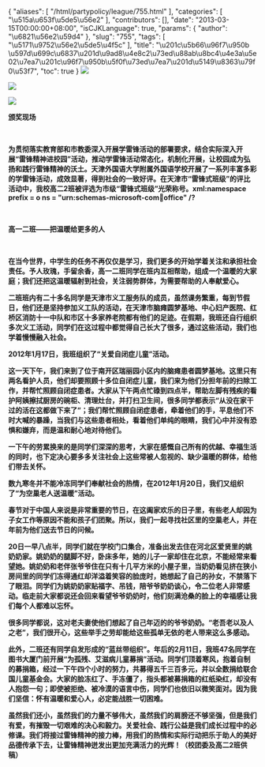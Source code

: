 {
    "aliases": [
        "/html/partypolicy/league/755.html"
    ],
    "categories": [
        "\u515a\u653f\u5de5\u56e2"
    ],
    "contributors": [],
    "date": "2013-03-15T00:00:00+08:00",
    "isCJKLanguage": true,
    "params": {
        "author": "\u6821\u56e2\u59d4"
    },
    "slug": "755",
    "tags": [
        "\u5171\u9752\u56e2\u5de5\u4f5c"
    ],
    "title": "\u201c\u5b66\u96f7\u950b  \u597d\u699c\u6837\u201d\u9ad8\u4e8c2\u73ed\u88ab\u8bc4\u4e3a\u5e02\u7ea7\u201c\u96f7\u950b\u5f0f\u73ed\u7ea7\u201d\u5149\u8363\u79f0\u53f7",
    "toc": true
}
**![](https://cdn.tfls.online/mirror/full/95e9f010cfabc8101315902c1e0ee8bd3d525e56.jpg)**

**![](https://cdn.tfls.online/mirror/full/28cfbad18ebcaf5fce8d0c026d11efc8b36bf06b.jpg)**

**![](https://cdn.tfls.online/mirror/full/8708299a02434523399c599f1011369e65ad9ec5.jpg)**

**颁奖现场**

 

 **为贯彻落实教育部和市教委深入开展学雷锋活动的部署要求，结合实际深入开展“雷锋精神进校园”活动，推动学雷锋活动常态化，机制化开展，让校园成为弘扬和践行雷锋精神的沃土。天津外国语大学附属外国语学校开展了一系列丰富多彩的学雷锋活动，成效显著，得到社会的一致好评。在天津市“雷锋式班级”的评比活动中，我校高二2班被评选为市级“雷锋式班级”光荣称号。xml:namespace prefix = o ns = "urn:schemas-microsoft-com:office:office" /?**

 

**高一二班——把温暖给更多的人**

 

**在当今世界，中学生的任务不再仅仅是学习，我们更多的开始学着关注和承担社会责任。予人玫瑰，手留余香，高一二班同学在班内互相帮助，组成一个温暖的大家庭；我们还把这温暖辐射到社会，关注弱势群体，为需要帮助的人奉献爱心。**

**二班班内有二十多名同学是天津市义工服务队的成员，虽然课务繁重，每到节假日，他们还是坚持参加义工队的活动，在天津市脑瘫圆梦基地、中心妇产医院、红桥区消防十一中队和市区十多家养老院都有他们的足迹。在假期，我班还自行组织多次义工活动，同学们在这过程中都觉得自己长大了很多，通过这些活动，我们也学着慢慢融入社会。**

**2012年1月17日，我班组织了“关爱自闭症儿童”活动。**

**这一天下午，我们来到了位于南开区瑞丽园小区内的脑瘫患者圆梦基地。这里只有两名看护人员，他们却要照顾十多位自闭症儿童，我们来为他们分担年前的扫除工作，并帮忙照顾自闭症患者。大家从下午两点忙碌到四点半，帮助左脚有残疾的看护阿姨擦拭厨房的碗柜、清理灶台，并打扫卫生间，很多同学都表示“从没在家干过的活在这都做下来了”；我们帮忙照顾自闭症患者，牵着他们的手，平息他们不时大喊的暴躁，当我们与这些患者相处，看着他们单纯的眼睛，我们心中并没有恐惧和嫌弃，而是温和耐心地对待他们。**

**一下午的劳累换来的是同学们深深的思考，大家在感慨自己所有的优越、幸福生活的同时，也下定决心要多多关注社会上这些常被人忽视的、缺少温暖的群体，给他们带去关怀。**

**数九寒冬并不能冷冻同学们奉献社会的热情，在2012年1月20日，我们又组织了“为空巢老人送温暖”活动。**

**春节对于中国人来说是非常重要的节日，在这阖家欢乐的日子里，有些老人却因为子女工作等原因不能和孩子们团聚。所以，我们一起寻找社区里的空巢老人，并在年前为他们送去节日的问候。**

**20日一早八点半，同学们就在学校门口集合，准备出发去住在河北区爱贤里的姚奶奶家。姚奶奶的腿脚不好，卧床多年，她的儿子一家却住在北京，不能经常来看望她。姚奶奶和老伴张爷爷住在只有十几平方米的小屋子里，当奶奶看见挤在狭小房间里的同学们冻得通红却洋溢着笑容的脸庞时，她想起了自己的孙女，不禁落下了眼泪。同学们为姚奶奶家贴福字、吊钱，陪爷爷奶奶谈心，令二位老人非常感动。临走前大家都说还会回来看望爷爷奶奶时，他们刻满沧桑的脸上的幸福感让我们每个人都难以忘怀。**

**很多同学都说，这对老夫妻使他们想起了自己年迈的的爷爷奶奶。“老吾老以及人之老”，我们很开心，这些举手之劳却能给这些孤单无依的老人带来这么多感动。**

**此外，二班还有同学自发形成的“蓝丝带组织”。年后的2月11日，我班47名同学在图书大厦门前开展“为孤残、艾滋病儿童募捐”活动。同学们顶着寒风，抱着自制的募捐箱，经过一下午四个小时的努力，共募得五千三百多元，并以全数捐给联合国儿童基金会。大家的脸冻红了、手冻僵了，指头都被募捐箱的红纸染红，却没有人抱怨一句；即使被拒绝、被冷漠的语言中伤，同学们也依旧以微笑面对。因为我们坚信：怀有温暖和爱心人，必定能战胜一切困难。**

**虽然我们还小，虽然我们的力量不够伟大，虽然我们的肩膀还不够坚强，但是我们有爱，有摧毁一切艰难的决心和毅力。关爱社会、践行公益是我们成长过程中的必修课。我们将接过雷锋精神的接力棒，用我们的热情和实际行动把乐于助人的美好品德传承下去，让雷锋精神迸发出更加充满活力的光辉！（校团委及高二2班供稿）**

